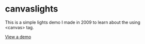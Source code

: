 canvaslights
============

This is a simple lights demo I made in 2009 to learn about the using &lt;canvas> tag.

[View a demo](http://htmlpreview.github.com/?https://github.com/ogkent/canvaslights/blob/master/index.html)